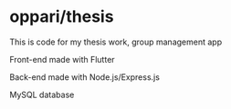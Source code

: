 # oppari/thesis

This is code for my thesis work, group management app

Front-end made with Flutter

Back-end made with Node.js/Express.js

MySQL database
